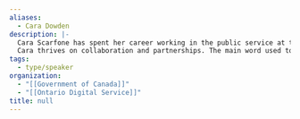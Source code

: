```yaml
---
aliases:
  - Cara Dowden
description: |-
  Cara Scarfone has spent her career working in the public service at the provincial and federal levels. A cheerleader for all things open government, she values the opportunity to engage with the public to find out what matters most to them.
  Cara thrives on collaboration and partnerships. The main word used to describe her is “enthusiastic” and she brings this enthusiasm to her work in open data and open government. Past files involve AI and the Open Government Partnership action plan, user research, and open data. She lives in Toronto with her many plants and enjoys old books and confetti cannons, but not at the same time.
tags:
  - type/speaker
organization:
  - "[[Government of Canada]]"
  - "[[Ontario Digital Service]]"
title: null
---
```

